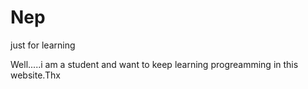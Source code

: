 # Nep
just for learning

Well.....i am a student and want to keep learning progreamming in this website.Thx
